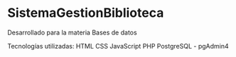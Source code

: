 # SistemaGestionBiblioteca
Desarrollado para la materia Bases de datos


Tecnologías utilizadas:
HTML
CSS
JavaScript
PHP
PostgreSQL - pgAdmin4
